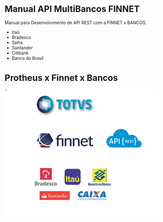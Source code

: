 # Manual API MultiBancos FINNET
Manual para Desenvolvimento de API REST com a FINNET x BANCOS.

* Itaú
* Bradesco
* Safra
* Santander
* Citibank
* Banco do Brasil

# Protheus x Finnet x Bancos
![Protheus x Finnet x Bancos](./src/Imagem.png)

